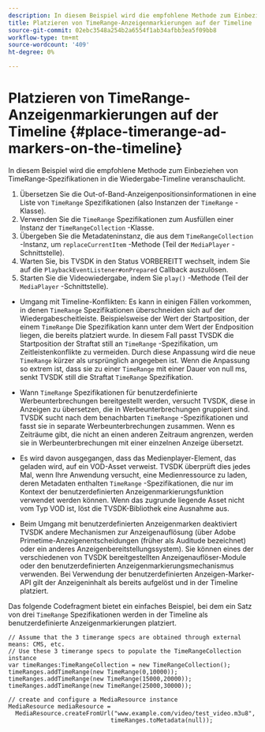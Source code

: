 ```yaml
---
description: In diesem Beispiel wird die empfohlene Methode zum Einbeziehen von TimeRange-Spezifikationen in die Wiedergabe-Timeline veranschaulicht.
title: Platzieren von TimeRange-Anzeigenmarkierungen auf der Timeline
source-git-commit: 02ebc3548a254b2a6554f1ab34afbb3ea5f09bb8
workflow-type: tm+mt
source-wordcount: '409'
ht-degree: 0%

---
```


# Platzieren von TimeRange-Anzeigenmarkierungen auf der Timeline {#place-timerange-ad-markers-on-the-timeline}

In diesem Beispiel wird die empfohlene Methode zum Einbeziehen von TimeRange-Spezifikationen in die Wiedergabe-Timeline veranschaulicht.

1. Übersetzen Sie die Out-of-Band-Anzeigenpositionsinformationen in eine Liste von `TimeRange` Spezifikationen (also Instanzen der `TimeRange` -Klasse).
1. Verwenden Sie die `TimeRange` Spezifikationen zum Ausfüllen einer Instanz der `TimeRangeCollection` -Klasse.
1. Übergeben Sie die Metadateninstanz, die aus dem `TimeRangeCollection` -Instanz, um `replaceCurrentItem` -Methode (Teil der `MediaPlayer` -Schnittstelle).
1. Warten Sie, bis TVSDK in den Status VORBEREITT wechselt, indem Sie auf die `PlaybackEventListener#onPrepared` Callback auszulösen.
1. Starten Sie die Videowiedergabe, indem Sie `play()` -Methode (Teil der `MediaPlayer` -Schnittstelle).

* Umgang mit Timeline-Konflikten: Es kann in einigen Fällen vorkommen, in denen `TimeRange` Spezifikationen überschneiden sich auf der Wiedergabescheitleiste. Beispielsweise der Wert der Startposition, der einem `TimeRange` Die Spezifikation kann unter dem Wert der Endposition liegen, die bereits platziert wurde. In diesem Fall passt TVSDK die Startposition der Straftat still an `TimeRange` -Spezifikation, um Zeitleistenkonflikte zu vermeiden. Durch diese Anpassung wird die neue `TimeRange` kürzer als ursprünglich angegeben ist. Wenn die Anpassung so extrem ist, dass sie zu einer `TimeRange` mit einer Dauer von null ms, senkt TVSDK still die Straftat `TimeRange` Spezifikation.

* Wann `TimeRange` Spezifikationen für benutzerdefinierte Werbeunterbrechungen bereitgestellt werden, versucht TVSDK, diese in Anzeigen zu übersetzen, die in Werbeunterbrechungen gruppiert sind. TVSDK sucht nach dem benachbarten `TimeRange` -Spezifikationen und fasst sie in separate Werbeunterbrechungen zusammen. Wenn es Zeiträume gibt, die nicht an einen anderen Zeitraum angrenzen, werden sie in Werbeunterbrechungen mit einer einzelnen Anzeige übersetzt.

* Es wird davon ausgegangen, dass das Medienplayer-Element, das geladen wird, auf ein VOD-Asset verweist. TVSDK überprüft dies jedes Mal, wenn Ihre Anwendung versucht, eine Medienressource zu laden, deren Metadaten enthalten `TimeRange` -Spezifikationen, die nur im Kontext der benutzerdefinierten Anzeigenmarkierungsfunktion verwendet werden können. Wenn das zugrunde liegende Asset nicht vom Typ VOD ist, löst die TVSDK-Bibliothek eine Ausnahme aus.

* Beim Umgang mit benutzerdefinierten Anzeigenmarken deaktiviert TVSDK andere Mechanismen zur Anzeigenauflösung (über Adobe Primetime-Anzeigenentscheidungen (früher als Auditude bezeichnet) oder ein anderes Anzeigenbereitstellungssystem). Sie können eines der verschiedenen von TVSDK bereitgestellten Anzeigenauflöser-Module oder den benutzerdefinierten Anzeigenmarkierungsmechanismus verwenden. Bei Verwendung der benutzerdefinierten Anzeigen-Marker-API gilt der Anzeigeninhalt als bereits aufgelöst und in der Timeline platziert.

<!--<a id="example_639BD1B66CE74F3DB65ED06CAD23EB09"></a>-->

Das folgende Codefragment bietet ein einfaches Beispiel, bei dem ein Satz von drei `TimeRange` Spezifikationen werden in der Timeline als benutzerdefinierte Anzeigenmarkierungen platziert.

```
// Assume that the 3 timerange specs are obtained through external means: CMS, etc. 
// Use these 3 timerange specs to populate the TimeRangeCollection instance 
var timeRanges:TimeRangeCollection = new TimeRangeCollection(); 
timeRanges.addTimeRange(new TimeRange(0,10000)); 
timeRanges.addTimeRange(new TimeRange(15000,20000)); 
timeRanges.addTimeRange(new TimeRange(25000,30000)); 
  
// create and configure a MediaResource instance 
MediaResource mediaResource =  
  MediaResource.createFromUrl("www.example.com/video/test_video.m3u8",  
                             timeRanges.toMetadata(null));
```
